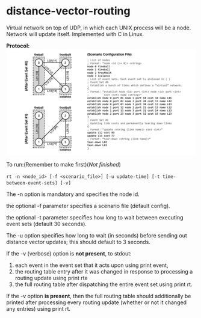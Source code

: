 # distance-vector-routing
Virtual network on top of UDP, in which each UNIX process will be a node. Network will update itself. Implemented with C in Linux.

**Protocol:**
![GitHub Logo](/protocol.png)


To run:(Remember to make first)(*Not finished*)

``rt -n <node_id> [-f <scenario_file>] [-u update-time] [-t time-between-event-sets] [-v]``

The -n option is mandatory and specifies the node id.

the optional -f parameter specifies a scenario file (default config).

the optional -t parameter specifies how long to wait between executing event sets (default 30 seconds).

The -u option specifies how long to wait (in seconds) before sending out distance vector updates; this should default to 3 seconds.

If the -v (verbose) option is **not present**, to stdout: 
  1) each event in the event set that it acts upon using print event, 
  2) the routing table entry after it was changed in response to processing a routing update using print rte 
  3) the full routing table after dispatching the entire event set using print rt.
  
If the -v option **is present**, then the full routing table should additionally be printed after processing
every routing update (whether or not it changed any entries) using print rt.
